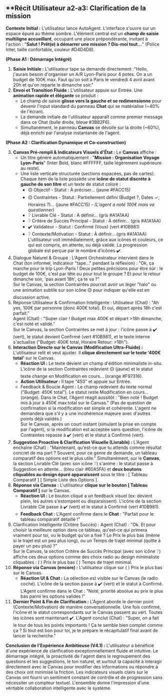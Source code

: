 ## **Récit Utilisateur a2-a3: Clarification de la mission 

**Contexte Initial :** L'utilisateur lance AutoAgent. L'interface s'ouvre sur un espace épuré au thème sombre. L'élément central est un **champ de saisie multiligne accueillant**, occupant une place prépondérante, invitant à l'action : "**Salut \! Prêt(e) à démarrer une mission ? Dis-moi tout...**" (Police Inter, taille confortable, couleur \#D4D4D8).

**(Phase A1 : Démarrage Intégré)**

1. **Saisie Initiale :** L'utilisateur tape sa demande directement :"Hello, j'aurais besoin d'organiser un A/R Lyon-Paris pour 4 potes. On a un budget de 100€ max. Faut qu'on soit à Paris le vendredi 4 avril avant 20h et qu'on reparte le dimanche soir."  
2. **Envoi et Transition Fluide :** L'utilisateur appuie sur Entrée. Une **animation rapide et élégante** se produit :  
   * Le champ de saisie **glisse vers la gauche et se redimensionne** pour devenir l'input standard du panneau **Chat** qui se matérialise (\~40% de l'écran).  
   * La demande initiale de l'utilisateur apparaît comme premier message dans ce Chat (bulle droite, bleue \#3B82F6).  
   * Simultanément, le panneau **Canvas** se dévoile sur la droite (\~60%), déjà enrichi par l'analyse instantanée de l'agent.

**(Phase A2 : Clarification Dynamique et Co-construction)**

3. **Canvas Pré-rempli & Indicateurs Visuels d'État :** Le **Canvas** affiche :  
   * Un titre généré automatiquement : "**Mission : Organisation Voyage Lyon-Paris**" (Inter Bold, blanc \#FFFFFF, taille légèrement supérieure au reste).  
   * Une liste verticale structurée (sections espacées, pas de cartes). Chaque item de la liste possède une **icône de statut discrète à gauche de son titre** et un texte de statut coloré :  
     * 🟡 Objectif \- Statut : À préciser... (jaune \#FACC15)  
     * 🟡 Contraintes \- Statut : Partiellement défini (Budget ?, Dates ✓, Horaires ?)... (jaune \#FACC15) \- *(L'agent a noté 100€ mais va questionner)*  
     * ❔ Livrable Clé \- Statut : À définir... (gris \#A1A1AA)  
     * ❔ Critère de Succès Principal \- Statut : À définir... (gris \#A1A1AA)  
     * ✔️ Validateur \- Statut : Confirmé (Vous) (vert \#10B981)  
     * ❔ Contexte/Motivation \- Statut : À définir... (gris \#A1A1AA)  
       L'utilisateur voit immédiatement, grâce aux icônes et couleurs, ce qui est compris, en attente, ou déjà validé. La progression globale est perçue par le nombre d'icônes ✔️.  
4. Dialogue Naturel & Groupé : L'Agent Orchestrateur intervient dans le Chat (ton informel, indicateur "tape..." pendant la réflexion) : "Ok, ça marche pour le trip Lyon-Paris \! Deux petites précisions pour être sûr : le budget de 100€, c'est par tête ou pour tout le groupe ? Et pour le retour dimanche soir, 'pas avant 18h', ça te va ?"  
   Sur le Canvas, la section Contraintes pourrait avoir un léger "halo" ou une animation subtile sur son icône 🟡 pour indiquer qu'elle est en discussion active.  
5. Réponse Utilisateur & Confirmation Intelligente : Utilisateur (Chat) : "Ah yes, 100€ par personne (donc 400€ total). Et oui, départ après 18h c'est parfait."  
   Agent (Chat) : "Super clair \! Budget max 400€ et départ \>18h dimanche, c'est noté et validé."  
   Sur le Canvas, la section Contraintes se met à jour : l'icône passe à ✔️ (vert), le statut devient Confirmé (vert \#10B981), et le texte interne s'actualise ("Budget: 400€ total, Horaire Retour: \>18h").  
6. **Interaction Directe sur le Canvas (Modification Ultra-Fluide) :** L'utilisateur relit et veut ajuster. Il **clique directement sur le texte '400€ total'** sur le Canvas.  
   * **Réaction UI :** Le texte devient un champ d'édition minimaliste in-situ. L'icône de la section Contraintes redevient 🟡 (jaune) et le statut texte change en Modification en cours... (orange \#F97316).  
   * **Action Utilisateur :** Il tape "450" et appuie sur Entrée.  
   * Feedback & Boucle Agent : Le champ redevient du texte normal ("Budget: 450€ total"). Le statut reste Modification en cours... (orange). Dans le Chat, l'Agent réagit aussitôt : "Bien noté \! Budget mis à jour à 450€ max total sur le Canvas." (Pas de question de confirmation si la modification est simple et cohérente. L'agent ne demandera que s'il y a une incohérence majeure avec d'autres points déjà validés.)  
     Sur le Canvas, après un court instant (simulant la prise en compte par l'agent), si la modification est acceptée sans question, l'icône de Contraintes repasse à ✔️ (vert) et le statut à Confirmé (vert).  
7. **Suggestion Proactive & Clarification Visuelle (Livrable) :** L'Agent enchaîne (Chat) : "Maintenant, qu'est-ce que tu attends comme résultat concret de ma part ? Souvent, pour ce genre de demande, un tableau comparatif des options est le plus utile." Simultanément, sur le **Canvas**, la section Livrable Clé (avec son icône ❔) s'anime : le statut passe à Suggestion en attente... (bleu clair \#60A5FA) et **deux boutons cliquables au design épuré apparaissent** sous le titre : \[ Tableau Comparatif \] \[ Simple Liste des Options \].  
8. **Réponse via Canvas :** L'utilisateur **clique sur le bouton \[ Tableau Comparatif \]** sur le Canvas.  
   * **Réaction UI :** Le bouton cliqué a un feedback visuel (ex: devient plein, les autres s'estompent ou disparaissent). L'icône de la section Livrable Clé passe à ✔️ (vert) et le statut à Confirmé (vert \#10B981).  
   * **Feedback Chat :** L'Agent confirme dans le **Chat** : "Parfait pour le tableau comparatif détaillé \!"  
9. Clarification Intelligente (Critère Succès) : Agent (Chat) : "Ok. Et pour choisir la meilleure option dans ce tableau, qu'est-ce qui primera vraiment pour toi, vu le budget qu'on a fixé ? Le Prix le plus bas (même si le trajet est un peu plus long), ou un Temps de trajet minimal (quitte à payer un peu plus) ?"  
   Sur le Canvas, la section Critère de Succès Principal (avec son icône ❔) affiche ces deux options comme des choix radio au design minimaliste cliquables : ( ) Prix le plus bas ( ) Temps de trajet minimal.  
10. **Réponse via Canvas (encore) :** L'utilisateur clique sur ( ) Prix le plus bas sur le Canvas.  
    * **Réaction UI & Chat :** La sélection est visible sur le Canvas (le radio coché). L'icône de la section passe à ✔️ (vert) et le statut à Confirmé. L'Agent confirme dans le Chat : "Noté, priorité absolue au prix le plus bas parmi les options valides \!"  
11. **Dernier Point & Fin de Clarification :** L'Agent aborde le dernier point (Contexte/Motivation) de manière conversationnelle. Une fois confirmé, l'icône et le statut correspondants sur le Canvas passent au vert. Toutes les icônes sont maintenant ✔️. L'Agent conclut (Chat) : "Super, on a fait le tour de tous les points importants \! Ça te semble bien complet comme ça ? Si tout est bon pour toi, je te prépare le récapitulatif final avant de lancer la recherche."

**Conclusion de l'Expérience Ambitieuse (V4.1) :** L'utilisateur a bénéficié d'une expérience de clarification exceptionnellement fluide et intuitive. Le démarrage intégré, la proactivité de l'agent dans le regroupement des questions et les suggestions, le ton naturel, et surtout la capacité à interagir directement avec le Canvas pour modifier des informations ou répondre à des choix ont minimisé la friction. Les indicateurs visuels clairs sur le Canvas ont fourni un sentiment constant de contrôle et de progression sans nécessiter un compteur textuel. L'ensemble donne l'impression d'une véritable collaboration intelligente avec le système.
